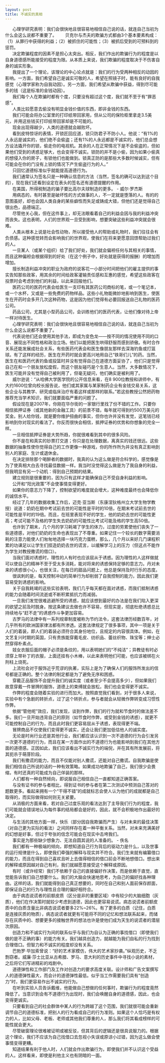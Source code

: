 ```yaml
---
layout: post
title: 不诚实的真相
---
```

&nbsp;&nbsp;&nbsp;&nbsp;&nbsp;&nbsp;心理学研究表明：我们会很快地且很容易地相信自己说的话，就连自己当初为什么会这么说都不重要了。<!-- more -->
&nbsp;&nbsp;&nbsp;&nbsp;&nbsp;&nbsp;贝克尔与杰夫的欺骗方式都由3个基本要素构成：（1）从罪行中获得的利益；（2）被抓住的可能性；（3）被抓后受到的可预料到的惩罚。           
&nbsp;&nbsp;&nbsp;&nbsp;&nbsp;&nbsp;决定欺骗程度的因素不是担心太突出。相反，我们作出的欺骗行为的程度是以自身道德感所能接受的程度为限。从本质上来说，我们欺骗的程度取决于不伤害自身的诚实形象。           
&nbsp;&nbsp;&nbsp;&nbsp;&nbsp;&nbsp;我提出了一个理论，该理论的中心论点就是：我们的行为受两种相反的动因的影响。一方面，我们希望自己是诚实可敬的人，希望在照镜子时，能有良好的自我感觉（心理学家称为自我动因）。另一方面，我们希望从欺骗中获益，得到尽可能多的钱（这是标准的金钱动因）。           
&nbsp;&nbsp;&nbsp;&nbsp;&nbsp;&nbsp;我们每个人在欺骗时都有个度，只要没有超过这个度，我们就不至于有“罪恶感”。           
&nbsp;&nbsp;&nbsp;&nbsp;&nbsp;&nbsp;人类比较愿意去偷没有明显金钱价值的东西，即非金钱的东西。           
&nbsp;&nbsp;&nbsp;&nbsp;&nbsp;&nbsp;我们可能会将办公室里的打印纸带回家用，但从公司的保险柜里拿走3.5美元，并用这些钱买打印纸带回家却是不可能的。           
&nbsp;&nbsp;&nbsp;&nbsp;&nbsp;&nbsp;现金出现得越少，人类的道德就会越败坏。           
&nbsp;&nbsp;&nbsp;&nbsp;&nbsp;&nbsp;看到皮特惊讶的表情，开锁匠回应道，锁只防君子不防小人。他说：“有1%的人永远是诚实的，他们绝不会偷盗；还有1%的人永远都是不诚实的，他们总会想方设法撬开你的锁，偷走你的电视机。其余的人在正常情况下是不会偷盗的，但如果他们受到的诱惑足够大，也会变得不诚实。锁防的并不是小偷，因为如果小偷真的想侵入你的房子，有锁他们也能做到。锁真正防的是那些大多数时候诚实，但有可能会在你的门没有上锁的情况下产生偷盗行为的人。”           
&nbsp;&nbsp;&nbsp;&nbsp;&nbsp;&nbsp;只回忆道德标准似乎就能提高道德行为。           
&nbsp;&nbsp;&nbsp;&nbsp;&nbsp;&nbsp;我们通常认为签名只是一种确认信息的方法（当然，签名的确可以达到这个目的），现在我们还看到设定在表头的签名还有道德提醒的作用。           
&nbsp;&nbsp;&nbsp;&nbsp;&nbsp;&nbsp;在美国，所得税制造的骗子要比高尔夫球制造的更多。 - 威尔·罗杰斯           
&nbsp;&nbsp;&nbsp;&nbsp;&nbsp;&nbsp;用病态的，有时甚至是破坏性的方式做事的人，不一定就是堕落的人。有的的意图虽好，却也会因人类自身的某些癖性而失足或铸成大错，但他们还是觉得自己很出色，品德端正。           
&nbsp;&nbsp;&nbsp;&nbsp;&nbsp;&nbsp;尽管他关心我，但在这件事上，却无法眼看着自己的利益会因与我的利益冲突而丧失。这也表明，人们的世界观一旦受到影响，想要突破这些利益冲突就会很难。           
&nbsp;&nbsp;&nbsp;&nbsp;&nbsp;&nbsp;人类从根本上说是社会性动物，所以接受他人的帮助或礼物时，我们往往会有负债感。这种感觉转而会影响我们的世界观，使我们在将来更愿意回馈帮助过我们的人。           
&nbsp;&nbsp;&nbsp;&nbsp;&nbsp;&nbsp;一旦某人（或某个组织）给了我们好处，我们就会偏袒任何与其相关的事情，而且这种偏袒会根据得到的好处（在这个例子中，好处就是获得的报酬）的增加而增加。           
&nbsp;&nbsp;&nbsp;&nbsp;&nbsp;&nbsp;擅长制造利益冲突的职业为政府的说客花一小部分时间把他们的雇主提供的事实告知那些政客，用其余的时间给政客灌输责任感和互惠的感觉，希望这些政客在投票时会考虑到他们的利益，以此来回报他们。           
&nbsp;&nbsp;&nbsp;&nbsp;&nbsp;&nbsp;医药公司的医药代表会给医生一支印有其医药公司商标的笔，或一个笔记本，或一个水杯，又或是一些免费的药物样品。这些小礼物能微妙地影响到医生，使医生在开药时会多开几次这种药物，这是因为他们觉得有必要回报送自己礼物的医药公司。           
&nbsp;&nbsp;&nbsp;&nbsp;&nbsp;&nbsp;药品公司，尤其是小型药品公司，会训练他们的医药代表，让他们像对待上帝一样对待医生。           
&nbsp;&nbsp;&nbsp;&nbsp;&nbsp;&nbsp;心理学研究表明：我们会很快地且很容易地相信自己说的话，就连自己当初为什么会这么说都不重要了。           
&nbsp;&nbsp;&nbsp;&nbsp;&nbsp;&nbsp;代表说他们还会使用其他手法，即成为变色龙——按不同的情况使用不同的口音、展现出不同性格和政治立场。他们以能把医生哄得舒服而感到骄傲。有时合作关系还能发展成社会关系，有些医药代表会和医生像朋友那样去深海钓鱼或打篮球。有了这样的经历，医生在开药时就会更高兴地用自己“铁哥们儿”的药。当然，医生在和医药代表钓鱼或投篮时并没有觉得自己在道德方面妥协了，他们只是觉得自己在和一个朋友放松度假，而这个朋友碰巧是个生意人。当然，大多数情况下，医生可能并没有觉得自己被利用了，但毫无疑问，他们确实是被利用了。           
&nbsp;&nbsp;&nbsp;&nbsp;&nbsp;&nbsp;威尔逊说：“从哈佛大学医学院的公开信息来看，在8 900位教授和讲师中，有大约1600位曾向校长报告说，他们或其家属与某家制药企业有金钱交易关系，这些企业与其教学、研究或临床治疗有着这样或那样的联系。”若这些教授公然把药物推荐充当学术知识，我们就要面临严重的问题了。           
&nbsp;&nbsp;&nbsp;&nbsp;&nbsp;&nbsp;假设现在是2007年，你刚在华尔街的一家银行里找了份不错的工作。只要你相信抵押证券（或其他新的金融工具）的前景不错，每年就可得到约500万美元的奖金。别人给你钱，就是要你维护扭曲的事实，但你也许并没有发觉，这笔钱已经影响到你对现实的看法了。你反而很快会相信，抵押证券的优势和你想象的完全一样。           
&nbsp;&nbsp;&nbsp;&nbsp;&nbsp;&nbsp;一旦相信抵押证券是大势所趋，你就很难看到其中的很多风险。           
&nbsp;&nbsp;&nbsp;&nbsp;&nbsp;&nbsp;你不是在和真实的钞票打交道；你只是在处理数据，离真实的钱还很远。这些数据的抽象性使你觉得自己的工作更像一种游戏，你的所作所为并没有真正影响到别人的家庭、生计或退休金。           
&nbsp;&nbsp;&nbsp;&nbsp;&nbsp;&nbsp;在决定排除那个喝醉者的数据时，我真的认为这么做是符合科学的，感觉像是为了使真相大白去寻找最佳数据一样。我当时没觉得这么做是为了我自身的利益，但我明显有另一个动机：得到自己预期的结果。           
&nbsp;&nbsp;&nbsp;&nbsp;&nbsp;&nbsp;建立规则是很重要的，因为只有这样才能确保自己不受自身利益的影响。           
&nbsp;&nbsp;&nbsp;&nbsp;&nbsp;&nbsp;公开和“阳光政策”不会使事情变得更好。           
&nbsp;&nbsp;&nbsp;&nbsp;&nbsp;&nbsp;如果你的意志力下降了，控制欲望的难度就会增大，这种难度最终也会降低你的诚信水平。           
&nbsp;&nbsp;&nbsp;&nbsp;&nbsp;&nbsp;经过了几年的数据收集工作后，迈克·亚当斯（东康涅狄格州立大学生物学教授）说道：奶奶在期中考试前去世的可能性是平时的10倍，在期末考试前去世的可能性是平时的19倍。而且，在班里表现不好的学生，他的奶奶去世的可能性更高；考试可能不及格的学生失去奶奶的可能性比考试可能及格的学生高50倍。           
&nbsp;&nbsp;&nbsp;&nbsp;&nbsp;&nbsp;也许到了期末，几个月的学习耗竭了学生的体力，过度的劳累使他们丧失了一些道德感，对他们奶奶的生命也表现出了不尊重。如果记住一个较长的数字需要消耗的注意力能使人们匆匆地选择一块巧克力蛋糕，那么，几个月以来好几门课程积累的功课足以让学生们捏造奶奶去世的谎言，以缓解学习上的压力（但这点不能作为学生对教授撒谎的借口）。           
&nbsp;&nbsp;&nbsp;&nbsp;&nbsp;&nbsp;当我们面对诱惑时，理性的人有时也应该屈从于诱惑。因为理性的人这样做就可以使自己的精神不至于受太多消耗，能对将来的诱惑保持足够的意志力。丹对未来的诱惑很小心，也很关注，在每日的甜品问题上，他总是保持及时行乐的态度。           
&nbsp;&nbsp;&nbsp;&nbsp;&nbsp;&nbsp;很讽刺的是，每天控制冲动的简单行为却削弱了自我控制的能力，因此我们更容易受到诱惑的影响。           
&nbsp;&nbsp;&nbsp;&nbsp;&nbsp;&nbsp;关于自我耗竭的这些实验表明，我们几乎每天都在面对诱惑，而我们抵制诱惑的能力会随着时间流逝或不断积累抵抗力而减弱。           
&nbsp;&nbsp;&nbsp;&nbsp;&nbsp;&nbsp;一旦我们发觉很难逃避所受的诱惑，就应该想到最好的办法是在我们陷入更深的欲望之前及时脱身。按这条建议去做也许不容易，但现实是，彻底杜绝诱惑总比持续地与“赶不走”的诱惑作斗争更加容易。           
&nbsp;&nbsp;&nbsp;&nbsp;&nbsp;&nbsp;古罗马的法律中有一系列规章制度被称为节约法令，这套法律历经数百年，对几乎所有的欧洲国家律法都有所渗透。这套法律规定了很多事项，其中一项是关于人们的着装，即人们的着装必须符合其身份地位，且规定的内容很具体。例如，在文艺复兴时期的英国，只有贵族能穿戴毛皮、纺织品、蕾丝织物、珠宝等；绅士必然穿得朴素点。           
&nbsp;&nbsp;&nbsp;&nbsp;&nbsp;&nbsp;妓女衣服后面的帽子必须是条纹的，用以表明她们的“不纯洁”；异教徒有时必须穿上带补丁的衣服，上面还挂有小木棒，以此来表明他们可能，也应该被绑在火刑柱上烧死。           
&nbsp;&nbsp;&nbsp;&nbsp;&nbsp;&nbsp;上流社会对于服饰近乎荒谬的执著，实际上是为了确保人们的服饰所发出的信号都是正确的。整个法律的制定都是为了避免无序和困惑。           
&nbsp;&nbsp;&nbsp;&nbsp;&nbsp;&nbsp;穿戴正品服饰不会提升我们的诚实度（或者至少不会提高多少），但如果我们故意穿戴一件冒牌的服饰，道德上的束缚就会放松，我们也会变得更不诚实。           
&nbsp;&nbsp;&nbsp;&nbsp;&nbsp;&nbsp;作弊的程度会随着实验的进行而加大。按照直觉我们看到，对于很多人来说，实验中有个急剧的转折点，过了这个转折点，参与者就会从轻微作弊转变成习惯性作弊。           
&nbsp;&nbsp;&nbsp;&nbsp;&nbsp;&nbsp;依据“管他呢”效应，我们发现，谈到作弊，我们的行为就和节食时的做法差不多。我们一旦开始违背自己的原则（如节食时作弊，或受到金钱的诱惑），就更不可能控制自己的行为，而且此时我们更容易屈从于诱惑，表现得更不端。           
&nbsp;&nbsp;&nbsp;&nbsp;&nbsp;&nbsp;冒牌商品不仅使我们变得更不诚实，还会让我们更加低估他人的诚实度。           
&nbsp;&nbsp;&nbsp;&nbsp;&nbsp;&nbsp;无论是时尚行业还是其他行业，我们都应该认识到一次不道德的行为会引发另一次更不道德的行为，而且在某一方面作出的不道德行为也能影响到我们在其他方面的道德感。正因如此，我们应该看出不诚实行为的端倪，并在其有所发展前，将其扼杀于萌芽阶段。           
&nbsp;&nbsp;&nbsp;&nbsp;&nbsp;&nbsp;我们有撒谎的能力，而且不仅能对别人撒谎，还能对自己撒谎。自我欺骗是使我们相信自己所说的话的一种有效策略。如果成功地欺骗了自己，我们很少会畏缩，有时还真的可能成为自己佯装的那样。           
&nbsp;&nbsp;&nbsp;&nbsp;&nbsp;&nbsp;人们都有一种自然倾向，即说服自己相信自己一直都知道正确答案。           
&nbsp;&nbsp;&nbsp;&nbsp;&nbsp;&nbsp;与没有证书的参与者相比，得到证书的参与者在第二次测试中预测自己答对的题数更多。看起来拥有一个“干得不错”的成就标志会使人认为他们的成就都是自己取得的，而实际做得如何则无关紧要。           
&nbsp;&nbsp;&nbsp;&nbsp;&nbsp;&nbsp;从消极的方面来看，若对自己过度乐观的看法达到了主导我们行为的程度，我们可能就会错误地认为每件事的结局都会是好的，因此，就不会积极地作出最好的决定。           
&nbsp;&nbsp;&nbsp;&nbsp;&nbsp;&nbsp;与生活的其他方面一样，快乐（部分因自我欺骗而产生）与对未来的最佳决策（对自己更为实际的看法）之间同样存在着一种平衡关系。当然，对未来充满美好的幻想是好事，但过于夸张的信念可能会在现实中击垮我们。           
&nbsp;&nbsp;&nbsp;&nbsp;&nbsp;&nbsp;事实是为那些缺少想象力、无法自圆其说的人准备的。 - 佚名           
&nbsp;&nbsp;&nbsp;&nbsp;&nbsp;&nbsp;我们都有一种极端的倾向，即想知道自己行为背后的驱动力是什么，以及世事的运行规律是什么，即使我们牵强的解释与现实并不符合。我们生来就有编纂借口的能力，而且在得到自己喜欢且听上去值得相信的借口前会不断地想借口。想出来的解释或原因越对自己有利，我们就越愿意接受这个解释或原因。           
&nbsp;&nbsp;&nbsp;&nbsp;&nbsp;&nbsp;有时（或许经常）我们不依赖于自己的直接偏好作决策，而是依赖于直觉，直觉能告诉我们自己想要什么。我们的大脑会快速地思考，为自己的偏好找各种理由。这样的话，我们就能得到自己真正想要的，同时在自己和别人面前保存颜面，即保证自己的行为与理性且合理的偏好相符合。           
&nbsp;&nbsp;&nbsp;&nbsp;&nbsp;&nbsp;由于病态说谎者的前额皮质（区分是非的重要区域）中有较少的大脑细胞（灰质），他们在作决策时就较少考虑到道德，因此也更容易说谎。病态说谎者前额皮质中的白质含量比非病态说谎者要多22%~26%。有了更多的白质（记住，白质是连接灰质的物质），病态说谎者就更有可能将不同的记忆和想法联系起来，而储存在灰质中的、想要更多的接触世界的想法也许是使他们成为天生的说谎者的潜层次原因。        
&nbsp;&nbsp;&nbsp;&nbsp;&nbsp;&nbsp;创造力和不诚实行为间的联系似乎与我们为自认为正确的事找借口（即使我们做的是不正确的事）的能力有关。我们越具创造力，就越能为我们自私的行为找到合理借口。但智力和不诚实的程度却没有关系。           
&nbsp;&nbsp;&nbsp;&nbsp;&nbsp;&nbsp;巴勃罗·毕加索曾说：“好的艺术家模仿，伟大的艺术家抄袭。”纵观历史，不乏剽窃者。威廉·莎士比亚从古希腊、罗马、意大利的历史事件中寻找小说的素材，之后将它们写进精彩的戏剧中。           
&nbsp;&nbsp;&nbsp;&nbsp;&nbsp;&nbsp;道德弹性和工作部门及工作对创造力的要求高度关联。设计师和广告文案撰写人的道德弹性最大，而会计的道德弹性最低。似乎当工作需要我们具有“创造力”时，我们更容易作出不诚实的行为。           
&nbsp;&nbsp;&nbsp;&nbsp;&nbsp;&nbsp;在听到实验人员告诉戴维，他能做自己想做的任何事时，欺骗行为的程度竟然降低了。当意识到会有不道德行为出现时，我们会唤醒自身的道德感，因此，也会变得更诚实。           
&nbsp;&nbsp;&nbsp;&nbsp;&nbsp;&nbsp;只要看到自己的社会群体中某人的行为跨越了这个范围，我们就很可能会重新调节自己的道德标准，把别人的行为看成自己的行为准则。如果这个人恰巧是有权力的人，比如父母、老板、老师或其他我们尊重的人，那么我们将其看成榜样的可能性就会更大。           
&nbsp;&nbsp;&nbsp;&nbsp;&nbsp;&nbsp;尽管破窗理论很难被证明或被反驳，但其背后的逻辑还是很具说服力的。根据这个理论，我们不应该为自己找借口去忽视小失误或原谅小过错，因为这么做会使事情变得更糟。           
&nbsp;&nbsp;&nbsp;&nbsp;&nbsp;&nbsp;知道结果有利于他人时，人们就会作出欺骗行为，即使我们并不认识这个受益的人。这样看来，即使是利他主义也有阴暗的一面。              

